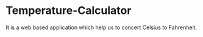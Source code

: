 # Temperature-Calculator
 It is a web based application which help us to concert Celsius to Fahrenheit.
